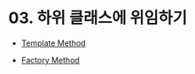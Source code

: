 # 03. 하위 클래스에 위임하기


- [Template Method](https://gitlab.com/easyspubjava/designpattern/-/blob/main/03/3-01/README.md)


- [Factory Method](https://gitlab.com/easyspubjava/designpattern/-/blob/main/03/3-02/README.md)

